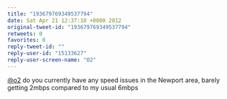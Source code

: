 ```yaml
---
title: "193679769349537794"
date: Sat Apr 21 12:37:10 +0000 2012
original-tweet-id: "193679769349537794"
retweets: 0
favorites: 0
reply-tweet-id: ""
reply-user-id: "15133627"
reply-user-screen-name: "O2"
---
```

<a href="https://twitter.com/o2">@o2</a> do you currently have any speed issues in the Newport area, barely getting 2mbps compared to my usual 6mbps

